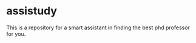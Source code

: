 # assistudy

This is a repository for a smart assistant in finding the best phd professor for you. 
